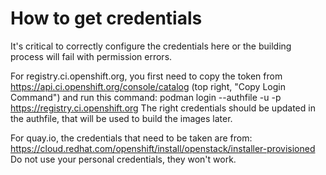 # How to get credentials

It's critical to correctly configure the credentials
here or the building process will fail with permission
errors.

For registry.ci.openshift.org, you first need to
copy the token from https://api.ci.openshift.org/console/catalog
(top right, "Copy Login Command") and run this command:
podman login --authfile <authfile> -u <username> -p <token> https://registry.ci.openshift.org
The right credentials should be updated in the authfile,
that will be used to build the images later.


For quay.io, the credentials that need to be taken
are from:
https://cloud.redhat.com/openshift/install/openstack/installer-provisioned
Do not use your personal credentials, they won't work.
